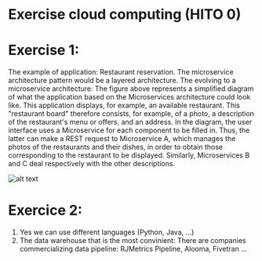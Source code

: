 # Exercise cloud computing (HITO 0)
# Exercise 1:

The example of application: Restaurant reservation.
The microservice architecture pattern would be a layered architecture.
The evolving to a microservice architecture: The figure above represents a simplified diagram of what the application based on the Microservices architecture could look like. This application displays, for example, an available restaurant. This "restaurant board" therefore consists, for example, of a photo, a description of the restaurant's menu or offers, and an address. In the diagram, the user interface uses a Microservice for each component to be filled in.  Thus, the latter can make a REST request to Microservice A, which manages the photos of the restaurants and their dishes, in order to obtain those corresponding to the restaurant to be displayed. Similarly, Microservices B and C deal respectively with the other descriptions.


![alt text](https://user-images.githubusercontent.com/44622921/48571084-4b778600-e906-11e8-9536-259356dbfaa2.jpg)

# Exercice 2:

1. Yes we can use different languages (Python, Java, ...)
2. The data warehouse that is the most convinient:
There are companies commercializing data pipeline: RJMetrics Pipeline, Alooma, Fivetran ...
